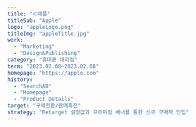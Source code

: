 ```yaml
---
title: "ㄷ애플"
titleSub: "Apple"
logo: "appleLogo.png"
titleImg: "appleTitle.jpg"
work:
  - "Marketing"
  - "Design&Publishing"
category: "휴대폰 대리점"
term: "2023.02.08~2023.02.08"
homepage: "https://apple.com"
history:
  - "SearchAD"
  - "Homepage"
  - "Product Details"
target: "구매전환/판매촉진"
strategy: "Retarget 설정값과 프리미엄 배너를 통한 신규 구매자 인입"
---
```

